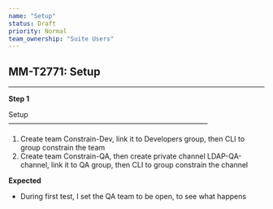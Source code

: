 ```yaml
---
name: "Setup"
status: Draft
priority: Normal
team_ownership: "Suite Users"
---
```


## MM-T2771: Setup

---

**Step 1**

Setup\
————————————————————————————

1. Create team Constrain-Dev, link it to Developers group, then CLI to group constrain the team
2. Create team Constrain-QA, then create private channel LDAP-QA-channel, link it to QA group, then CLI to group constrain the channel

**Expected**

- During first test, I set the QA team to be open, to see what happens
